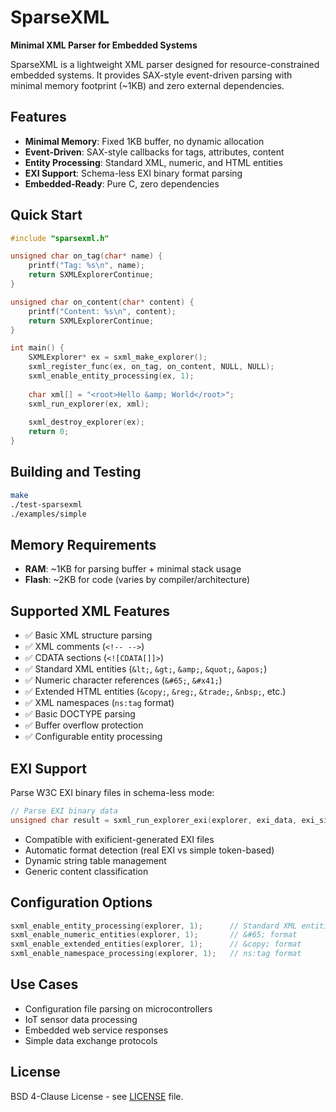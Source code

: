 # SparseXML
**Minimal XML Parser for Embedded Systems**

SparseXML is a lightweight XML parser designed for resource-constrained embedded systems. It provides SAX-style event-driven parsing with minimal memory footprint (~1KB) and zero external dependencies.

## Features
- **Minimal Memory**: Fixed 1KB buffer, no dynamic allocation
- **Event-Driven**: SAX-style callbacks for tags, attributes, content
- **Entity Processing**: Standard XML, numeric, and HTML entities
- **EXI Support**: Schema-less EXI binary format parsing  
- **Embedded-Ready**: Pure C, zero dependencies

## Quick Start
```c
#include "sparsexml.h"

unsigned char on_tag(char* name) { 
    printf("Tag: %s\n", name); 
    return SXMLExplorerContinue; 
}

unsigned char on_content(char* content) { 
    printf("Content: %s\n", content); 
    return SXMLExplorerContinue; 
}

int main() {
    SXMLExplorer* ex = sxml_make_explorer();
    sxml_register_func(ex, on_tag, on_content, NULL, NULL);
    sxml_enable_entity_processing(ex, 1);
    
    char xml[] = "<root>Hello &amp; World</root>";
    sxml_run_explorer(ex, xml);
    
    sxml_destroy_explorer(ex);
    return 0;
}
```

## Building and Testing
```bash
make
./test-sparsexml
./examples/simple
```

## Memory Requirements
- **RAM**: ~1KB for parsing buffer + minimal stack usage
- **Flash**: ~2KB for code (varies by compiler/architecture)

## Supported XML Features
- ✅ Basic XML structure parsing
- ✅ XML comments (`<!-- -->`)
- ✅ CDATA sections (`<![CDATA[]]>`)
- ✅ Standard XML entities (`&lt;`, `&gt;`, `&amp;`, `&quot;`, `&apos;`)
- ✅ Numeric character references (`&#65;`, `&#x41;`)
- ✅ Extended HTML entities (`&copy;`, `&reg;`, `&trade;`, `&nbsp;`, etc.)
- ✅ XML namespaces (`ns:tag` format)
- ✅ Basic DOCTYPE parsing
- ✅ Buffer overflow protection
- ✅ Configurable entity processing

## EXI Support
Parse W3C EXI binary files in schema-less mode:
```c
// Parse EXI binary data
unsigned char result = sxml_run_explorer_exi(explorer, exi_data, exi_size);
```

- Compatible with exificient-generated EXI files
- Automatic format detection (real EXI vs simple token-based)
- Dynamic string table management
- Generic content classification

## Configuration Options
```c
sxml_enable_entity_processing(explorer, 1);      // Standard XML entities
sxml_enable_numeric_entities(explorer, 1);       // &#65; format
sxml_enable_extended_entities(explorer, 1);      // &copy; format
sxml_enable_namespace_processing(explorer, 1);   // ns:tag format
```

## Use Cases
- Configuration file parsing on microcontrollers
- IoT sensor data processing
- Embedded web service responses
- Simple data exchange protocols

## License
BSD 4-Clause License - see [LICENSE](LICENSE) file.
